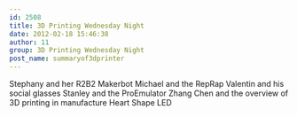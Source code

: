 ```yaml
---
id: 2508
title: 3D Printing Wednesday Night
date: 2012-02-18 15:46:38
author: 11
group: 3D Printing Wednesday Night
post_name: summaryof3dprinter
---
```


Stephany and her R2B2 Makerbot
Michael and the RepRap
Valentin and his social glasses
Stanley and the ProEmulator
Zhang Chen and the overview of 3D printing in manufacture
Heart Shape LED